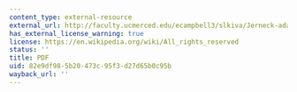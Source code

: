 ```yaml
---
content_type: external-resource
external_url: http://faculty.ucmerced.edu/ecampbell3/slkiva/Jerneck-adaptation-2008.pdf
has_external_license_warning: true
license: https://en.wikipedia.org/wiki/All_rights_reserved
status: ''
title: PDF
uid: 82e9df98-5b20-473c-95f3-d27d65b0c95b
wayback_url: ''
---
```

